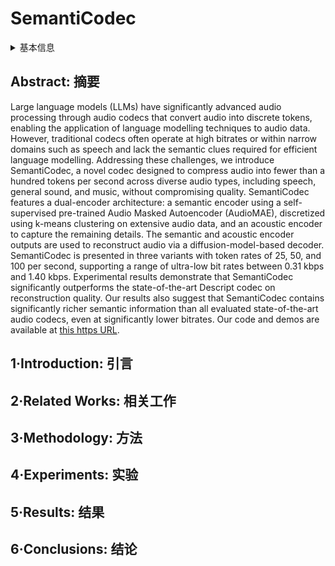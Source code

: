 # SemantiCodec

<details>
<summary>基本信息</summary>

- 标题: "SemantiCodec: An Ultra Low Bitrate Semantic Audio Codec for General Sound"
- 作者:
  - 01 Haohe Liu (University of Surrey 英国萨里大学)
  - 02 Xuenan Xu (上海交通大学)
  - 03 Yi Yuan (University of Surrey 英国萨里大学)
  - 04 Mengyue Wu (上海交通大学)
  - 05 Wenwu Wang (University of Surrey, 英国萨里大学)
  - 06 Mark D. Plumbley (University of Surrey, 英国萨里大学)
- 链接:
  - [ArXiv](https://arxiv.org/abs/2405.00233)
  - [Publication] JSTSP
  - [Github](https://github.com/haoheliu/SemantiCodec-inference)
  - [Demo](https://haoheliu.github.io/SemantiCodec/)
- 文件:
  - [ArXiv](_PDF/2405.00233v2__SemantiCodec__An_Ultra_Low_Bitrate_Semantic_Audio_Codec_for_General_Sound.pdf)
  - [Publication] #TODO

</details>

## Abstract: 摘要

Large language models (LLMs) have significantly advanced audio processing through audio codecs that convert audio into discrete tokens, enabling the application of language modelling techniques to audio data.
However, traditional codecs often operate at high bitrates or within narrow domains such as speech and lack the semantic clues required for efficient language modelling.
Addressing these challenges, we introduce SemantiCodec, a novel codec designed to compress audio into fewer than a hundred tokens per second across diverse audio types, including speech, general sound, and music, without compromising quality.
SemantiCodec features a dual-encoder architecture: a semantic encoder using a self-supervised pre-trained Audio Masked Autoencoder (AudioMAE), discretized using k-means clustering on extensive audio data, and an acoustic encoder to capture the remaining details.
The semantic and acoustic encoder outputs are used to reconstruct audio via a diffusion-model-based decoder.
SemantiCodec is presented in three variants with token rates of 25, 50, and 100 per second, supporting a range of ultra-low bit rates between 0.31 kbps and 1.40 kbps.
Experimental results demonstrate that SemantiCodec significantly outperforms the state-of-the-art Descript codec on reconstruction quality.
Our results also suggest that SemantiCodec contains significantly richer semantic information than all evaluated state-of-the-art audio codecs, even at significantly lower bitrates.
Our code and demos are available at [this https URL](https://haoheliu.github.io/SemantiCodec/).

## 1·Introduction: 引言

## 2·Related Works: 相关工作

## 3·Methodology: 方法

## 4·Experiments: 实验

## 5·Results: 结果

## 6·Conclusions: 结论